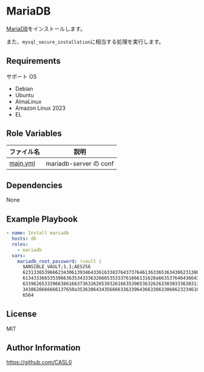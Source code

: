 # MariaDB

[MariaDB](https://mariadb.org/)をインストールします。

また、`mysql_secure_installation`に相当する処理を実行します。

## Requirements

サポート OS

- Debian
- Ubuntu
- AlmaLinux
- Amazon Linux 2023
- EL

## Role Variables

| ファイル名                      | 説明                   |
| ------------------------------- | ---------------------- |
| [main.yml](./defaults/main.yml) | mariadb-server の conf |

## Dependencies

None

## Example Playbook

```yml
- name: Install mariadb
  hosts: db
  roles:
    - mariadb
  vars:
    mariadb_root_password: !vault |
      $ANSIBLE_VAULT;1.1;AES256
      62313365396662343061393464336163383764373764613633653634306231386433626436623361
      6134333665353966363534333632666535333761666131620a663537646436643839616531643561
      63396265333966386166373632626539326166353965363262633030333630313338646335303630
      3438626666666137650a353638643435666633633964366338633066623234616432373231333331
      6564
```

## License

MIT

## Author Information

https://github.com/CASL0
